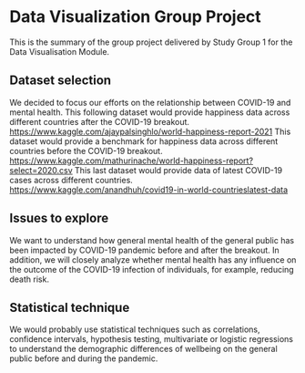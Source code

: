 # Data Visualization Group Project

This is the summary of the group project delivered by Study Group 1 for the Data Visualisation Module.

## Dataset selection
We decided to focus our efforts on the relationship between COVID-19 and mental health. 
This following dataset would provide happiness data across different countries after the COVID-19 breakout.
<https://www.kaggle.com/ajaypalsinghlo/world-happiness-report-2021> 
This dataset would provide a benchmark for happiness data across different countries before the COVID-19 breakout.
<https://www.kaggle.com/mathurinache/world-happiness-report?select=2020.csv>
This last dataset would provide data of latest COVID-19 cases across different countries.
<https://www.kaggle.com/anandhuh/covid19-in-world-countrieslatest-data>

## Issues to explore
We want to understand how general mental health of the general public has been impacted by COVID-19 pandemic before and after the breakout. In addition, we will closely analyze whether mental health has any influence on the outcome of the COVID-19 infection of individuals, for example, reducing death risk.

## Statistical technique
We would probably use statistical techniques such as correlations, confidence intervals, hypothesis testing, multivariate or logistic regressions to understand the demographic differences of wellbeing on the general public before and during the pandemic.
